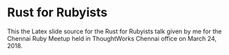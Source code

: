 # Rust for Rubyists

This the Latex slide source for the Rust for Rubyists talk given by me
for the Chennai Ruby Meetup held in ThoughtWorks Chennai office on
March 24, 2018.
